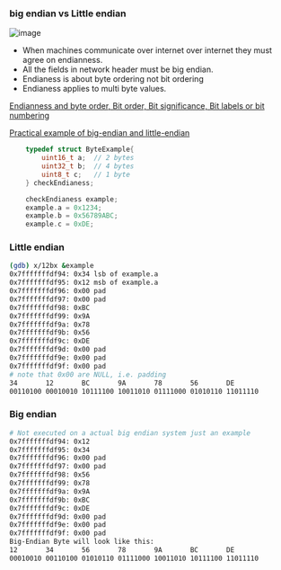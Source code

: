 ### big endian vs Little endian

![image](https://github.com/user-attachments/assets/4ce3546f-a32c-4ee4-a04d-d01f46b46003)

- When machines communicate over internet over internet they must agree on endianness.
- All the fields in network header must be big endian.
- Endianess is about byte ordering not bit ordering
- Endianess applies to multi byte values.

[Endianness and byte order, Bit order, Bit significance, Bit labels or bit numbering](https://stackoverflow.com/a/49622327/22135402)

[Practical example of big-endian and little-endian](https://stackoverflow.com/a/78830673/22135402)

```c
    typedef struct ByteExample{
        uint16_t a;  // 2 bytes
        uint32_t b;  // 4 bytes
        uint8_t c;   // 1 byte
    } checkEndianess;

    checkEndianess example;
    example.a = 0x1234;
    example.b = 0x56789ABC;
    example.c = 0xDE;
```
### Little endian
```bash
(gdb) x/12bx &example
0x7fffffffdf94: 0x34 lsb of example.a
0x7fffffffdf95: 0x12 msb of example.a
0x7fffffffdf96: 0x00 pad
0x7fffffffdf97: 0x00 pad
0x7fffffffdf98: 0xBC 
0x7fffffffdf99: 0x9A
0x7fffffffdf9a: 0x78
0x7fffffffdf9b: 0x56
0x7fffffffdf9c: 0xDE
0x7fffffffdf9d: 0x00 pad
0x7fffffffdf9e: 0x00 pad
0x7fffffffdf9f: 0x00 pad
# note that 0x00 are NULL, i.e. padding
34       12       BC       9A       78       56       DE
00110100 00010010 10111100 10011010 01111000 01010110 11011110
```

### Big endian
```bash
# Not executed on a actual big endian system just an example
0x7fffffffdf94: 0x12
0x7fffffffdf95: 0x34
0x7fffffffdf96: 0x00 pad
0x7fffffffdf97: 0x00 pad
0x7fffffffdf98: 0x56 
0x7fffffffdf99: 0x78
0x7fffffffdf9a: 0x9A
0x7fffffffdf9b: 0xBC
0x7fffffffdf9c: 0xDE
0x7fffffffdf9d: 0x00 pad
0x7fffffffdf9e: 0x00 pad
0x7fffffffdf9f: 0x00 pad
Big-Endian Byte will look like this:
12       34       56       78       9A       BC       DE
00010010 00110100 01010110 01111000 10011010 10111100 11011110
```

